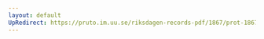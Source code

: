 ```yaml
---
layout: default
UpRedirect: https://pruto.im.uu.se/riksdagen-records-pdf/1867/prot-1867--ak--516/prot-1867--ak--516_002.pdf
---
```

